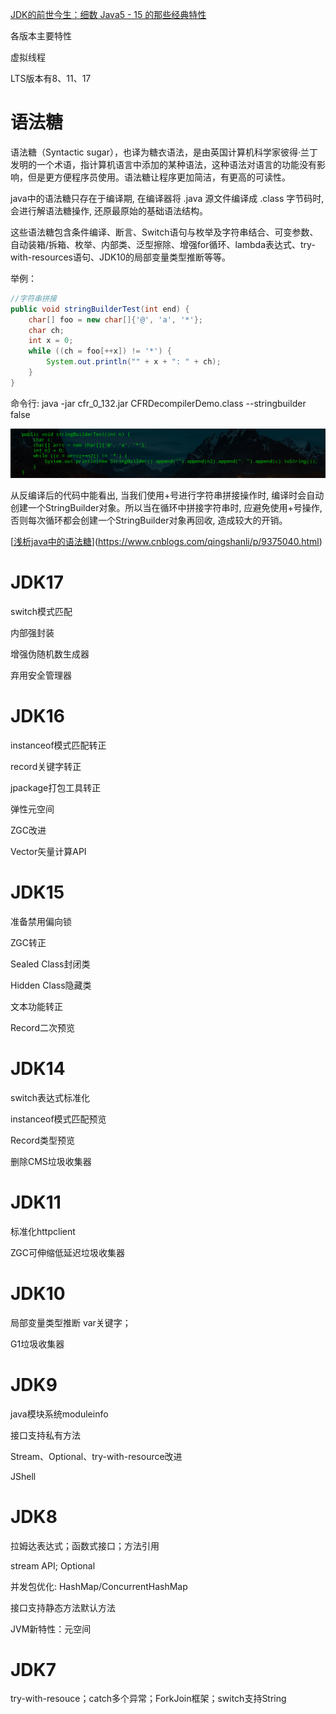 [JDK的前世今生：细数 Java5 - 15 的那些经典特性](https://www.toutiao.com/a6874008727758832131/?channel=&source=search_tab)

各版本主要特性

虚拟线程

LTS版本有8、11、17

# 语法糖

语法糖（Syntactic sugar），也译为糖衣语法，是由英国计算机科学家彼得·兰丁发明的一个术语，指计算机语言中添加的某种语法，这种语法对语言的功能没有影响，但是更方便程序员使用。语法糖让程序更加简洁，有更高的可读性。

java中的语法糖只存在于编译期, 在编译器将 .java 源文件编译成 .class 字节码时, 会进行解语法糖操作, 还原最原始的基础语法结构。

这些语法糖包含条件编译、断言、Switch语句与枚举及字符串结合、可变参数、自动装箱/拆箱、枚举、内部类、泛型擦除、增强for循环、lambda表达式、try-with-resources语句、JDK10的局部变量类型推断等等。

举例：

```java
//字符串拼接
public void stringBuilderTest(int end) {
    char[] foo = new char[]{'@', 'a', '*'};
    char ch;
    int x = 0;
    while ((ch = foo[++x]) != '*') {
        System.out.println("" + x + ": " + ch);
    }
}
```

命令行: java -jar cfr_0_132.jar CFRDecompilerDemo.class --stringbuilder false

![img](images/syntactic-sugar-example.png)

从反编译后的代码中能看出, 当我们使用+号进行字符串拼接操作时, 编译时会自动创建一个StringBuilder对象。所以当在循环中拼接字符串时, 应避免使用+号操作, 否则每次循环都会创建一个StringBuilder对象再回收, 造成较大的开销。

[[浅析java中的语法糖](https://www.cnblogs.com/qingshanli/p/9375040.html)](https://www.cnblogs.com/qingshanli/p/9375040.html)

# JDK17

switch模式匹配

内部强封装

增强伪随机数生成器

弃用安全管理器

# JDK16

instanceof模式匹配转正

record关键字转正

jpackage打包工具转正

弹性元空间

ZGC改进

Vector矢量计算API

# JDK15

准备禁用偏向锁

ZGC转正

Sealed Class封闭类

Hidden Class隐藏类

文本功能转正

Record二次预览

# JDK14 

switch表达式标准化

instanceof模式匹配预览

Record类型预览

删除CMS垃圾收集器

# JDK11

标准化httpclient

ZGC可伸缩低延迟垃圾收集器

# JDK10

局部变量类型推断 var关键字；

G1垃圾收集器

# JDK9

java模块系统moduleinfo

接口支持私有方法

Stream、Optional、try-with-resource改进

JShell

# JDK8

拉姆达表达式；函数式接口；方法引用

stream API; Optional

并发包优化: HashMap/ConcurrentHashMap

接口支持静态方法默认方法

JVM新特性：元空间

# JDK7

try-with-resouce；catch多个异常；ForkJoin框架；switch支持String
